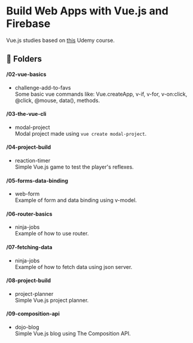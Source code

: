 # Build Web Apps with Vue.js and Firebase

Vue.js studies based on <a href="https://www.udemy.com/course/build-web-apps-with-vuejs-firebase" target="_blank">this</a> Udemy course.

## :file_folder: Folders
#### /02-vue-basics
* challenge-add-to-favs\
Some basic vue commands like: Vue.createApp, v-if, v-for, v-on:click, @click, @mouse, data(), methods.
#### /03-the-vue-cli
* modal-project\
Modal project made using `vue create modal-project`.
#### /04-project-build
* reaction-timer\
Simple Vue.js game to test the player's reflexes.
#### /05-forms-data-binding
* web-form\
Example of form and data binding using v-model.
#### /06-router-basics
* ninja-jobs\
Example of how to use router.
#### /07-fetching-data
* ninja-jobs\
Example of how to fetch data using json server.
#### /08-project-build
* project-planner\
Simple Vue.js project planner.
#### /09-composition-api
* dojo-blog\
Simple Vue.js blog using The Composition API.
